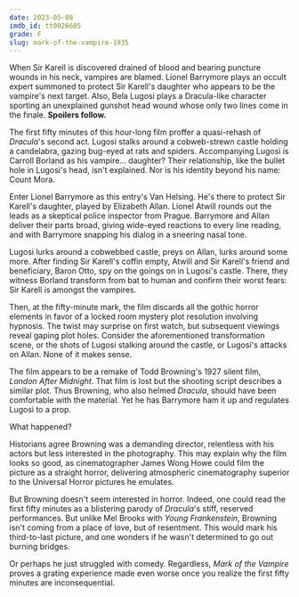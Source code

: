 ```yaml
---
date: 2023-05-08
imdb_id: tt0026685
grade: F
slug: mark-of-the-vampire-1935
---
```


When Sir Karell is discovered drained of blood and bearing puncture wounds in his neck, vampires are blamed. Lionel Barrymore plays an occult expert summoned to protect Sir Karell's daughter who appears to be the vampire's next target. Also, Bela Lugosi plays a Dracula-like character sporting an unexplained gunshot head wound whose only two lines come in the finale. **Spoilers follow.**

<!-- end -->

The first fifty minutes of this hour-long film proffer a quasi-rehash of <span data-imdb-id="tt0021814">_Dracula_</span>'s second act. Lugosi stalks around a cobweb-strewn castle holding a candelabra, gazing bug-eyed at rats and spiders. Accompanying Lugosi is Carroll Borland as his vampire… daughter? Their relationship, like the bullet hole in Lugosi's head, isn't explained. Nor is his identity beyond his name: Count Mora.

Enter Lionel Barrymore as this entry's Van Helsing. He's there to protect Sir Karell's daughter, played by Elizabeth Allan. Lionel Atwill rounds out the leads as a skeptical police inspector from Prague. Barrymore and Allan deliver their parts broad, giving wide-eyed reactions to every line reading, and with Barrymore snapping his dialog in a sneering nasal tone.

Lugosi lurks around a cobwebbed castle, preys on Allan, lurks around some more. After finding Sir Karell's coffin empty, Atwill and Sir Karell's friend and beneficiary, Baron Otto, spy on the goings on in Lugosi's castle. There, they witness Borland transform from bat to human and confirm their worst fears: Sir Karell is amongst the vampires.

Then, at the fifty-minute mark, the film discards all the gothic horror elements in favor of a locked room mystery plot resolution involving hypnosis. The twist may surprise on first watch, but subsequent viewings reveal gaping plot holes. Consider the aforementioned transformation scene, or the shots of Lugosi stalking around the castle, or Lugosi's attacks on Allan. None of it makes sense.

The film appears to be a remake of Todd Browning's 1927 silent film, <span data-imdb-id="tt0018097">_London After Midnight_</span>. That film is lost but the shooting script describes a similar plot. Thus Browning, who also helmed _Dracula_, should have been comfortable with the material. Yet he has Barrymore ham it up and regulates Lugosi to a prop.

What happened?

Historians agree Browning was a demanding director, relentless with his actors but less interested in the photography. This may explain why the film looks so good, as cinematographer James Wong Howe could film the picture as a straight horror, delivering atmospheric cinematography superior to the Universal Horror pictures he emulates.

But Browning doesn't seem interested in horror. Indeed, one could read the first fifty minutes as a blistering parody of _Dracula_'s stiff, reserved performances. But unlike Mel Brooks with <span data-imdb-id="tt0072431">_Young Frankenstein_</span>, Browning isn't coming from a place of love, but of resentment. This would mark his third-to-last picture, and one wonders if he wasn't determined to go out burning bridges.

Or perhaps he just struggled with comedy. Regardless, _Mark of the Vampire_ proves a grating experience made even worse once you realize the first fifty minutes are inconsequential.
